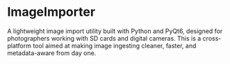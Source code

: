 # ImageImporter
 A lightweight image import utility built with Python and PyQt6, designed for photographers working with SD cards and digital cameras. This is a cross-platform tool aimed at making image ingesting cleaner, faster, and metadata-aware from day one.
